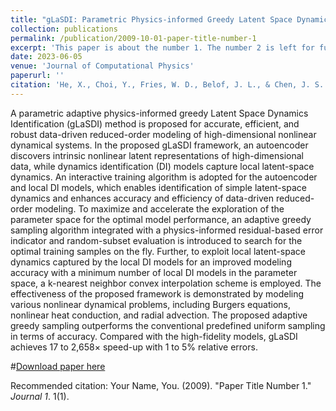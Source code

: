 ```yaml
---
title: "gLaSDI: Parametric Physics-informed Greedy Latent Space Dynamics Identification"
collection: publications
permalink: /publication/2009-10-01-paper-title-number-1
excerpt: 'This paper is about the number 1. The number 2 is left for future work.'
date: 2023-06-05
venue: 'Journal of Computational Physics'
paperurl: ''
citation: 'He, X., Choi, Y., Fries, W. D., Belof, J. L., & Chen, J. S. (2023). &quot;gLaSDI: Parametric Physics-informed Greedy Latent Space Dynamics Identification.&quot; <i>Journal of Computational Physics</i>. 112267.'
---
```

A parametric adaptive physics-informed greedy Latent Space Dynamics Identification (gLaSDI) method is proposed for accurate, efficient, and robust data-driven reduced-order modeling of high-dimensional nonlinear dynamical systems. In the proposed gLaSDI framework, an autoencoder discovers intrinsic nonlinear latent representations of high-dimensional data, while dynamics identification (DI) models capture local latent-space dynamics. An interactive training algorithm is adopted for the autoencoder and local DI models, which enables identification of simple latent-space dynamics and enhances accuracy and efficiency of data-driven reduced-order modeling. To maximize and accelerate the exploration of the parameter space for the optimal model performance, an adaptive greedy sampling algorithm integrated with a physics-informed residual-based error indicator and random-subset evaluation is introduced to search for the optimal training samples on the fly. Further, to exploit local latent-space dynamics captured by the local DI models for an improved modeling accuracy with a minimum number of local DI models in the parameter space, a k-nearest neighbor convex interpolation scheme is employed. The effectiveness of the proposed framework is demonstrated by modeling various nonlinear dynamical problems, including Burgers equations, nonlinear heat conduction, and radial advection. The proposed adaptive greedy sampling outperforms the conventional predefined uniform sampling in terms of accuracy. Compared with the high-fidelity models, gLaSDI achieves 17 to 2,658× speed-up with 1 to 5% relative errors.

#[Download paper here](http://academicpages.github.io/files/paper1.pdf)

Recommended citation: Your Name, You. (2009). "Paper Title Number 1." <i>Journal 1</i>. 1(1).
